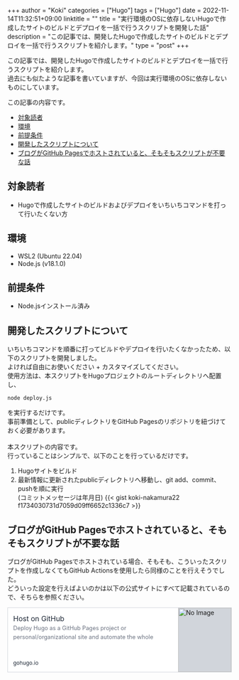 +++
author = "Koki"
categories = ["Hugo"]
tags = ["Hugo"]
date = 2022-11-14T11:32:51+09:00
linktitle = ""
title = "実行環境のOSに依存しないHugoで作成したサイトのビルドとデプロイを一括で行うスクリプトを開発した話"
description = "この記事では、開発したHugoで作成したサイトのビルドとデプロイを一括で行うスクリプトを紹介します。"
type = "post"
+++

この記事では、開発したHugoで作成したサイトのビルドとデプロイを一括で行うスクリプトを紹介します。  
過去にも似たような記事を書いていますが、今回は実行環境のOSに依存しないものにしています。  

この記事の内容です。
<!-- START doctoc generated TOC please keep comment here to allow auto update -->
<!-- DON'T EDIT THIS SECTION, INSTEAD RE-RUN doctoc TO UPDATE -->


- <font color="#1111cc">[対象読者](#%E5%AF%BE%E8%B1%A1%E8%AA%AD%E8%80%85)</font>
- <font color="#1111cc">[環境](#%E7%92%B0%E5%A2%83)</font>
- <font color="#1111cc">[前提条件](#%E5%89%8D%E6%8F%90%E6%9D%A1%E4%BB%B6)</font>
- <font color="#1111cc">[開発したスクリプトについて](#%E9%96%8B%E7%99%BA%E3%81%97%E3%81%9F%E3%82%B9%E3%82%AF%E3%83%AA%E3%83%97%E3%83%88%E3%81%AB%E3%81%A4%E3%81%84%E3%81%A6)</font>
- <font color="#1111cc">[ブログがGitHub Pagesでホストされていると、そもそもスクリプトが不要な話](#%E3%83%96%E3%83%AD%E3%82%B0%E3%81%8Cgithub-pages%E3%81%A7%E3%83%9B%E3%82%B9%E3%83%88%E3%81%95%E3%82%8C%E3%81%A6%E3%81%84%E3%82%8B%E3%81%A8%E3%81%9D%E3%82%82%E3%81%9D%E3%82%82%E3%82%B9%E3%82%AF%E3%83%AA%E3%83%97%E3%83%88%E3%81%8C%E4%B8%8D%E8%A6%81%E3%81%AA%E8%A9%B1)</font>

<!-- END doctoc generated TOC please keep comment here to allow auto update -->


## 対象読者

- Hugoで作成したサイトのビルドおよびデプロイをいちいちコマンドを打って行いたくない方


## 環境

- WSL2 (Ubuntu 22.04)
- Node.js (v18.1.0)

## 前提条件

- Node.jsインストール済み

## 開発したスクリプトについて

いちいちコマンドを順番に打ってビルドやデプロイを行いたくなかったため、以下のスクリプトを開発しました。  
よければ自由にお使いください + カスタマイズしてください。  
使用方法は、本スクリプトをHugoプロジェクトのルートディレクトリへ配置し、
```sh
node deploy.js
```
を実行するだけです。  
事前準備として、publicディレクトリをGitHub Pagesのリポジトリを紐づけておく必要があります。  
<br>
本スクリプトの内容です。  
行っていることはシンプルで、以下のことを行っているだけです。
1. Hugoサイトをビルド
2. 最新情報に更新されたpublicディレクトリへ移動し、git add、commit、pushを順に実行  
(コミットメッセージは年月日)
{{< gist koki-nakamura22 f1734030731d7059d09ff6652c1336c7 >}}

## ブログがGitHub Pagesでホストされていると、そもそもスクリプトが不要な話

ブログがGitHub Pagesでホストされている場合、そもそも、こういったスクリプトを作成しなくてもGitHub Actionsを使用したら同様のことを行えそうでした。  
どういった設定を行えばよいのかは以下の公式サイトにすべて記載されているので、そちらを参照ください。

<a href="https://gohugo.io/hosting-and-deployment/hosting-on-github/" target="_blank" rel="noopener noreferrer" style="all: unset; cursor: pointer;" >
<div style="width: 100%; max-width: 36rem; height: 9rem; border-width: 1px; border-style: solid; border-color: rgb(209, 213, 219); display: flex; background-color: rgb(255, 255, 255);" onMouseOut="this.style.background='rgb(255, 255, 255)'" onMouseOver="this.style.background='rgb(243, 244, 246)'">
  <div style="padding: 0.75rem; width: 75%; display: flex; flex-direction: column; justify-content: space-between;">
    <div>
      <div style="color: rgb(31, 41, 55); font-size: 1.0rem; line-height: 1.5rem; max-height: 3.0rem; overflow: hidden;">Host on GitHub</div>
      <div style="font-size: 0.8rem; line-height: 1.25rem; max-height: 2.5rem; color: rgb(107, 114, 128); overflow: hidden; text-overflow: ellipsis;">Deploy Hugo as a GitHub Pages project or personal/organizational site and automate the whole process with Github Action Workflow</div>
    </div>
    <div style="font-size: 0.75rem; line-height: 1rem; color: rgb(31, 41, 55);">gohugo.io</div>
  </div>
  <div style="border-left-width: 1px; width: 25%;">
    <img src=https://gohugo.io/opengraph/gohugoio-card-base-1_huf001e7df4fd9c00c4355abac7d4ca455_242906_filter_11532075945470954979.png alt="No Image" style="object-fit: cover; width: 100%; height: 100%; background-color: rgb(209, 213, 219);" loading="lazy" />
  </div>
</div></a>
